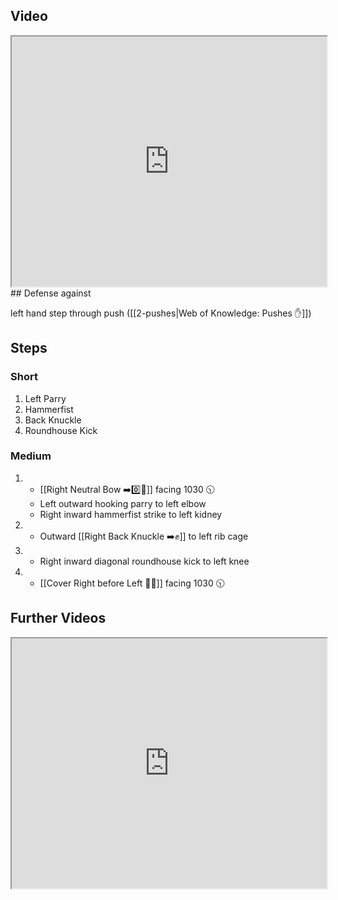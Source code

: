 ## Video

<iframe src="https://www.youtube.com/embed/3mcbjGkhCto" width="100%" height="400"></iframe>
## Defense against

left hand step through push ([[2-pushes|Web of Knowledge: Pushes ✋]])
## Steps

### Short
1. Left Parry
2. Hammerfist
3. Back Knuckle
4. Roundhouse Kick

### Medium

1. - [[Right Neutral Bow ➡️0️⃣🦶]] facing 1030 🕥
   - Left outward hooking parry to left elbow
   - Right inward hammerfist strike to left kidney
2. - Outward [[Right Back Knuckle ➡️✊]] to
     left rib cage
3. - Right inward diagonal roundhouse kick to left knee
4. - [[Cover Right before Left 🦶🔄]] facing 1030 🕥


## Further Videos

<iframe src="https://www.youtube.com/embed/IXZ6kr4VHQw?start=322&end=338" width="100%" height="400"></iframe>
